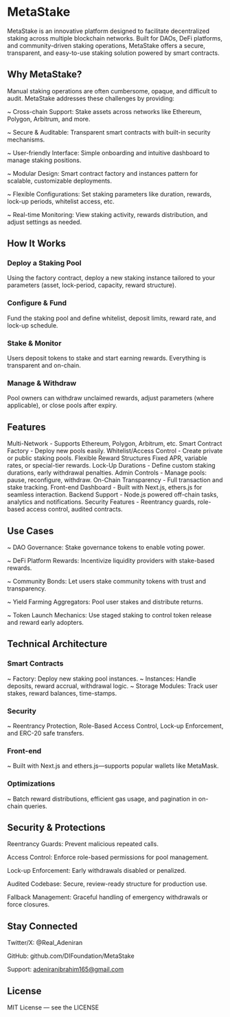 # MetaStake

MetaStake is an innovative platform designed to facilitate decentralized staking across multiple blockchain networks. Built for DAOs, DeFi platforms, and community-driven staking operations, MetaStake offers a secure, transparent, and easy-to-use staking solution powered by smart contracts.

## Why MetaStake?

Manual staking operations are often cumbersome, opaque, and difficult to audit. MetaStake addresses these challenges by providing:

~ Cross-chain Support: Stake assets across networks like Ethereum, Polygon, Arbitrum, and more.

~ Secure & Auditable: Transparent smart contracts with built-in security mechanisms.

~ User-friendly Interface: Simple onboarding and intuitive dashboard to manage staking positions.

~ Modular Design: Smart contract factory and instances pattern for scalable, customizable deployments.

~ Flexible Configurations: Set staking parameters like duration, rewards, lock-up periods, whitelist access, etc.

~ Real-time Monitoring: View staking activity, rewards distribution, and adjust settings as needed.


## How It Works

### Deploy a Staking Pool
Using the factory contract, deploy a new staking instance tailored to your parameters (asset, lock-period, capacity, reward structure).

### Configure & Fund
Fund the staking pool and define whitelist, deposit limits, reward rate, and lock-up schedule.

### Stake & Monitor
Users deposit tokens to stake and start earning rewards. Everything is transparent and on-chain.

### Manage & Withdraw
Pool owners can withdraw unclaimed rewards, adjust parameters (where applicable), or close pools after expiry.


## Features

Multi-Network -	Supports Ethereum, Polygon, Arbitrum, etc.
Smart Contract Factory -	Deploy new pools easily.
Whitelist/Access Control -	Create private or public staking pools.
Flexible Reward Structures	Fixed APR, variable rates, or special-tier rewards.
Lock-Up Durations -	Define custom staking durations, early withdrawal penalties.
Admin Controls -	Manage pools: pause, reconfigure, withdraw.
On-Chain Transparency -	Full transaction and stake tracking.
Front-end Dashboard -	Built with Next.js, ethers.js for seamless interaction.
Backend Support -	Node.js powered off-chain tasks, analytics and notifications.
Security Features -	Reentrancy guards, role-based access control, audited contracts.


## Use Cases

~ DAO Governance: Stake governance tokens to enable voting power.

~ DeFi Platform Rewards: Incentivize liquidity providers with stake-based rewards.

~ Community Bonds: Let users stake community tokens with trust and transparency.

~ Yield Farming Aggregators: Pool user stakes and distribute returns.

~ Token Launch Mechanics: Use staged staking to control token release and reward early adopters.


## Technical Architecture

### Smart Contracts
~ Factory: Deploy new staking pool instances.
~ Instances: Handle deposits, reward accrual, withdrawal logic.
~ Storage Modules: Track user stakes, reward balances, time-stamps.

### Security
~ Reentrancy Protection, Role-Based Access Control, Lock-up Enforcement, and ERC-20 safe transfers.

### Front-end
~ Built with Next.js and ethers.js—supports popular wallets like MetaMask.

### Optimizations
~ Batch reward distributions, efficient gas usage, and pagination in on-chain queries.


## Security & Protections

Reentrancy Guards: Prevent malicious repeated calls.

Access Control: Enforce role-based permissions for pool management.

Lock-up Enforcement: Early withdrawals disabled or penalized.

Audited Codebase: Secure, review-ready structure for production use.

Fallback Management: Graceful handling of emergency withdrawals or force closures.


## Stay Connected

Twitter/X: @Real_Adeniran

GitHub: github.com/DIFoundation/MetaStake

Support: adeniranibrahim165@gmail.com


## License
MIT License — see the LICENSE